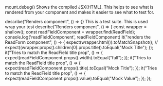 mount.debug()
Shows the compiled JSX(HTML).  This helps to see what is rendered from your component and makes it easier to see what to test for.

describe("Renders <ReadForm /> component", () => {}
This is a test suite.  This is used wrap your test
describe("Renders <ReadForm /> component", () => {
  const wrapper = shallow(<ReadForm fields={fields} />);
  const readFieldComponent = wrapper.find(ReadField);
  console.log('readFieldComponent', readFieldComponent)
  it("renders the ReadForm component", () => {
    expect(wrapper.html()).toMatchSnapshot();
    // expect((wrapper.props().children[0].props.title)).toEqual("Mock Title");
  });
  it("Tries to match the ReadField title prop", () => {
    expect(readFieldComponent.props().width).toEqual("full");
  });
  it("Tries to match the ReadField title prop", () => {
    expect(readFieldComponent.props().title).toEqual("Mock Title");
  });
  it("Tries to match the ReadField title prop", () => {
    expect(readFieldComponent.props().value).toEqual("Mock Value");
  });
});

